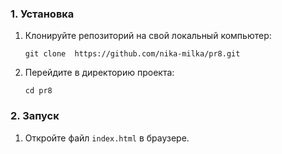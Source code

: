 ### 1. Установка 
1. Клонируйте репозиторий на свой локальный компьютер:
   
   ```git clone  https://github.com/nika-milka/pr8.git```

2. Перейдите в директорию проекта:

   ``` cd pr8 ```
### 2. Запуск
1. Откройте файл `index.html` в браузере.
